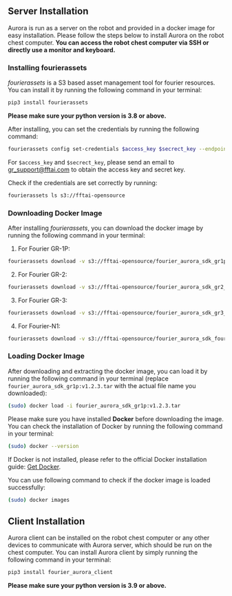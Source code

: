 ## Server Installation

Aurora is run as a server on the robot and provided in a docker image for easy installation. Please follow the steps below to install Aurora on the robot chest computer. **You can access the robot chest computer via SSH or directly use a monitor and keyboard.**

### Installing fourierassets

*fourierassets* is a S3 based asset management tool for fourier resources. You can install it by running the following command in your terminal:

```bash
pip3 install fourierassets
```
**Please make sure your python version is 3.8 or above.**

After installing, you can set the credentials by running the following command:

```bash
fourierassets config set-credentials $access_key $secrect_key --endpoint-url https://oss-cn-wulanchabu.aliyuncs.com
```
For `$access_key` and `$secrect_key`, please send an email to <gr_support@fftai.com> to obtain the access key and secret key.

Check if the credentials are set correctly by running:

```bash
fourierassets ls s3://fftai-opensource
```

### Downloading Docker Image

After installing *fourierassets*, you can download the docker image by running the following command in your terminal:

1. For Fourier GR-1P:
```bash
fourierassets download -v s3://fftai-opensource/fourier_aurora_sdk_gr1p_v1.2.3.zip --cache-dir $your_download_directory
```
2. For Fourier GR-2:
```bash
fourierassets download -v s3://fftai-opensource/fourier_aurora_sdk_gr2_v1.2.1.zip --cache-dir $your_download_directory
```
3. For Fourier GR-3:
```bash
fourierassets download -v s3://fftai-opensource/fourier_aurora_sdk_gr3_v1.2.1.zip --cache-dir $your_download_directory
```
4. For Fourier-N1:
```bash
fourierassets download -v s3://fftai-opensource/fourier_aurora_sdk_fouriern1_v1.2.0.zip --cache-dir $your_download_directory
```

### Loading Docker Image

After downloading and extracting the docker image, you can load it by running the following command in your terminal (replace `fourier_aurora_sdk_gr1p:v1.2.3.tar` with the actual file name you downloaded):

```bash
(sudo) docker load -i fourier_aurora_sdk_gr1p:v1.2.3.tar
```
Please make sure you have installed **Docker** before downloading the image. You can check the installation of Docker by running the following command in your terminal:

```bash
(sudo) docker --version
```
If Docker is not installed, please refer to the official Docker installation guide: [Get Docker](https://docs.docker.com/get-docker/).  

You can use following command to check if the docker image is loaded successfully:

```bash
(sudo) docker images
```

## Client Installation

Aurora client can be installed on the robot chest computer or any other devices to communicate with Aurora server, which should be run on the chest computer. You can install Aurora client by simply running the following command in your terminal:

```bash
pip3 install fourier_aurora_client
```
**Please make sure your python version is 3.9 or above.**
